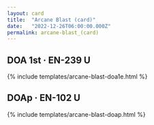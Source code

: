 ```yaml
---
layout: card
title:  "Arcane Blast (card)"
date:   "2022-12-26T06:00:00.000Z"
permalink: arcane-blast_(card)
---
```


## DOA 1st &middot; EN-239 U

{% include templates/arcane-blast-doa1e.html %}


## DOAp &middot; EN-102 U

{% include templates/arcane-blast-doap.html %}
